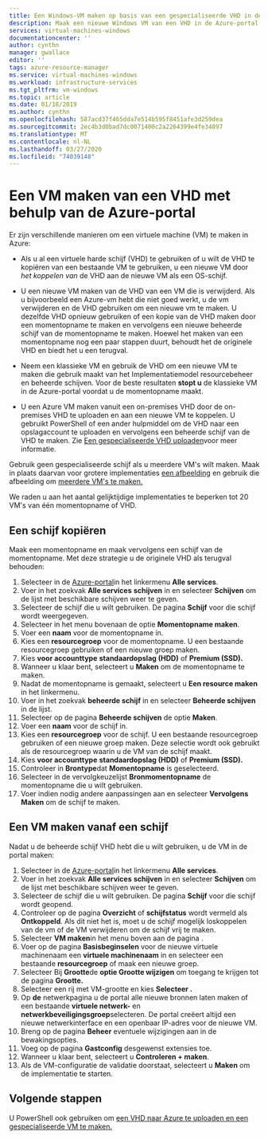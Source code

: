 ```yaml
---
title: Een Windows-VM maken op basis van een gespecialiseerde VHD in de Azure-portal
description: Maak een nieuwe Windows VM van een VHD in de Azure-portal.
services: virtual-machines-windows
documentationcenter: ''
author: cynthn
manager: gwallace
editor: ''
tags: azure-resource-manager
ms.service: virtual-machines-windows
ms.workload: infrastructure-services
ms.tgt_pltfrm: vm-windows
ms.topic: article
ms.date: 01/18/2019
ms.author: cynthn
ms.openlocfilehash: 587acd37f465dda7e514b595f8451afe3d259dea
ms.sourcegitcommit: 2ec4b3d0bad7dc0071400c2a2264399e4fe34897
ms.translationtype: MT
ms.contentlocale: nl-NL
ms.lasthandoff: 03/27/2020
ms.locfileid: "74039148"
---
```

# <a name="create-a-vm-from-a-vhd-by-using-the-azure-portal"></a>Een VM maken van een VHD met behulp van de Azure-portal

Er zijn verschillende manieren om een virtuele machine (VM) te maken in Azure: 

- Als u al een virtuele harde schijf (VHD) te gebruiken of u wilt de VHD te kopiëren van een bestaande VM te gebruiken, u een nieuwe VM door *het koppelen van* de VHD aan de nieuwe VM als een OS-schijf. 

- U een nieuwe VM maken van de VHD van een VM die is verwijderd. Als u bijvoorbeeld een Azure-vm hebt die niet goed werkt, u de vm verwijderen en de VHD gebruiken om een nieuwe vm te maken. U dezelfde VHD opnieuw gebruiken of een kopie van de VHD maken door een momentopname te maken en vervolgens een nieuwe beheerde schijf van de momentopname te maken. Hoewel het maken van een momentopname nog een paar stappen duurt, behoudt het de originele VHD en biedt het u een terugval.

- Neem een klassieke VM en gebruik de VHD om een nieuwe VM te maken die gebruik maakt van het Implementatiemodel resourcebeheer en beheerde schijven. Voor de beste resultaten **stopt u** de klassieke VM in de Azure-portal voordat u de momentopname maakt.
 
- U een Azure VM maken vanuit een on-premises VHD door de on-premises VHD te uploaden en aan een nieuwe VM te koppelen. U gebruikt PowerShell of een ander hulpmiddel om de VHD naar een opslagaccount te uploaden en vervolgens een beheerde schijf van de VHD te maken. Zie [Een gespecialiseerde VHD uploaden](create-vm-specialized.md#option-2-upload-a-specialized-vhd)voor meer informatie. 

Gebruik geen gespecialiseerde schijf als u meerdere VM's wilt maken. Maak in plaats daarvan voor grotere implementaties [een afbeelding](capture-image-resource.md) en gebruik die afbeelding om [meerdere VM's te maken.](create-vm-generalized-managed.md)

We raden u aan het aantal gelijktijdige implementaties te beperken tot 20 VM's van één momentopname of VHD. 

## <a name="copy-a-disk"></a>Een schijf kopiëren

Maak een momentopname en maak vervolgens een schijf van de momentopname. Met deze strategie u de originele VHD als terugval behouden:

1. Selecteer in de [Azure-portal](https://portal.azure.com)in het linkermenu **Alle services**.
2. Voer in het zoekvak **Alle services** **schijven** in en selecteer **Schijven** om de lijst met beschikbare schijven weer te geven.
3. Selecteer de schijf die u wilt gebruiken. De pagina **Schijf** voor die schijf wordt weergegeven.
4. Selecteer in het menu bovenaan de optie **Momentopname maken**. 
5. Voer een **naam** voor de momentopname in.
6. Kies een **resourcegroep** voor de momentopname. U een bestaande resourcegroep gebruiken of een nieuwe groep maken.
7. Kies **voor accounttype** **standaardopslag (HDD)** of **Premium (SSD).**
8. Wanneer u klaar bent, selecteert u **Maken** om de momentopname te maken.
9. Nadat de momentopname is gemaakt, selecteert u **Een resource maken** in het linkermenu.
10. Voer in het zoekvak **beheerde schijf** in en selecteer **Beheerde schijven** in de lijst.
11. Selecteer op de pagina **Beheerde schijven** de optie **Maken**.
12. Voer een **naam** voor de schijf in.
13. Kies een **resourcegroep** voor de schijf. U een bestaande resourcegroep gebruiken of een nieuwe groep maken. Deze selectie wordt ook gebruikt als de resourcegroep waarin u de VM van de schijf maakt.
14. Kies **voor accounttype** **standaardopslag (HDD)** of **Premium (SSD).**
15. Controleer in **Brontype**dat **Momentopname** is geselecteerd.
16. Selecteer in de vervolgkeuzelijst **Bronmomentopname** de momentopname die u wilt gebruiken.
17. Voer indien nodig andere aanpassingen aan en selecteer **Vervolgens Maken** om de schijf te maken.

## <a name="create-a-vm-from-a-disk"></a>Een VM maken vanaf een schijf

Nadat u de beheerde schijf VHD hebt die u wilt gebruiken, u de VM in de portal maken:

1. Selecteer in de [Azure-portal](https://portal.azure.com)in het linkermenu **Alle services**.
2. Voer in het zoekvak **Alle services** **schijven** in en selecteer **Schijven** om de lijst met beschikbare schijven weer te geven.
3. Selecteer de schijf die u wilt gebruiken. De pagina **Schijf** voor die schijf wordt geopend.
4. Controleer op de pagina **Overzicht** of **schijfstatus** wordt vermeld als **Ontkoppeld**. Als dit niet het is, moet u de schijf mogelijk loskoppelen van de vm of de VM verwijderen om de schijf vrij te maken.
4. Selecteer **VM maken**in het menu boven aan de pagina .
5. Voer op de pagina **Basisbeginselen** voor de nieuwe virtuele machinenaam een **virtuele machinenaam** in en selecteer een bestaande **resourcegroep** of maak een nieuwe groep.
6. Selecteer Bij **Grootte**de **optie Grootte wijzigen** om toegang te krijgen tot de pagina **Grootte.**
7. Selecteer een rij met VM-grootte en kies **Selecteer .**
8. Op **de** netwerkpagina u de portal alle nieuwe bronnen laten maken of een bestaande **virtuele netwerk-** en **netwerkbeveiligingsgroep**selecteren. De portal creëert altijd een nieuwe netwerkinterface en een openbaar IP-adres voor de nieuwe VM. 
9. Breng op de pagina **Beheer** eventuele wijzigingen aan in de bewakingsopties.
10. Voeg op de pagina **Gastconfig** desgewenst extensies toe.
11. Wanneer u klaar bent, selecteert u **Controleren + maken**. 
12. Als de VM-configuratie de validatie doorstaat, selecteert u **Maken** om de implementatie te starten.


## <a name="next-steps"></a>Volgende stappen

U PowerShell ook gebruiken om [een VHD naar Azure te uploaden en een gespecialiseerde VM te maken.](create-vm-specialized.md)


